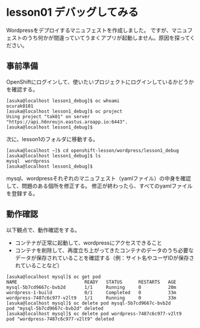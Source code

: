 # lesson01 デバッグしてみる
Wordpressをデプロイするマニュフェストを作成しました。
ですが、マニュフェストのうち何かが間違っていてうまくアプリが起動しません。原因を探ってください。

## 事前準備

OpenShiftにログインして、使いたいプロジェクトにログインしているかどうかを確認する。
```
[asuka@localhost lesson1_debug]$ oc whoami
ocurak0101
[asuka@localhost lesson1_debug]$ oc project
Using project "tak01" on server "https://api.h6nreujn.eastus.aroapp.io:6443".
[asuka@localhost lesson1_debug]$
```

次に、lesson1のフォルダに移動する。
```
[asuka@localhost ~]$ cd openshift-lesson/wordpress/lesson1_debug
[asuka@localhost lesson1_debug]$ ls
mysql  wordpress
[asuka@localhost lesson1_debug]$
```
mysql、wordpressそれぞれのマニュフェスト（yamlファイル）の中身を確認して、問題のある個所を修正する。
修正が終わったら、すべてのyamlファイルを登録する。


## 動作確認
以下観点で、動作確認をする。

* コンテナが正常に起動して、wordpressにアクセスできること
* コンテナを削除して、再度立ち上がってきたコンテナのデータのうち必要なデータが保存されていることを確認する（例：サイト名やユーザIDが保存されていることなど）

```
[asuka@localhost mysql]$ oc get pod
NAME                         READY   STATUS      RESTARTS   AGE
mysql-5b7cd9667c-bvb2d       1/1     Running     0          20m
wordpress-1-build            0/1     Completed   0          33m
wordpress-7487c6c977-v2lt9   1/1     Running     0          33m
[asuka@localhost mysql]$ oc delete pod mysql-5b7cd9667c-bvb2d
pod "mysql-5b7cd9667c-bvb2d" deleted
[asuka@localhost mysql]$ oc delete pod wordpress-7487c6c977-v2lt9
pod "wordpress-7487c6c977-v2lt9" deleted
```

